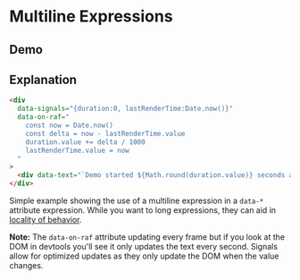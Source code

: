 # Multiline Expressions

## Demo

<div
	data-signals="{duration:0, lastRenderTime:Date.now()}"
  data-on-raf="
    const now = Date.now()
	const delta = now - lastRenderTime.value
	duration.value += delta / 1000
	lastRenderTime.value = now
  "
>
	<div data-text="`Demo started ${Math.round(duration.value)} seconds ago`"></div>
</div>

## Explanation

```html
<div
  data-signals="{duration:0, lastRenderTime:Date.now()}"
  data-on-raf="
    const now = Date.now()
    const delta = now - lastRenderTime.value
    duration.value += delta / 1000
    lastRenderTime.value = now
  "
>
  <div data-text="`Demo started ${Math.round(duration.value)} seconds ago`"></div>
</div>
```

Simple example showing the use of a multiline expression in a `data-*` attribute expression. While you want to long expressions, they can aid in [locality of behavior](https://htmx.org/essays/locality-of-behaviour/).

**Note:** The `data-on-raf` attribute updating every frame but if you look at the DOM in devtools you'll see it only updates the text every second. Signals allow for optimized updates as they only update the DOM when the value changes.
